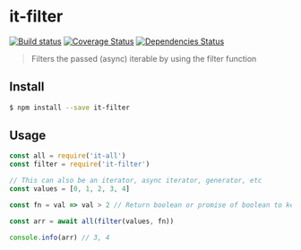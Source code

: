 # it-filter

[![Build status](https://github.com/achingbrain/it/actions/workflows/test.yml/badge.svg?branch=master)](https://github.com/achingbrain/it/actions/workflows/test.yml) [![Coverage Status](https://coveralls.io/repos/github/achingbrain/it/badge.svg?branch=master)](https://coveralls.io/github/achingbrain/it?branch=master) [![Dependencies Status](https://david-dm.org/achingbrain/it/status.svg?path=packages/it-all)](https://david-dm.org/achingbrain/it?path=packages/it-all)

> Filters the passed (async) iterable by using the filter function

## Install

```sh
$ npm install --save it-filter
```

## Usage

```javascript
const all = require('it-all')
const filter = require('it-filter')

// This can also be an iterator, async iterator, generator, etc
const values = [0, 1, 2, 3, 4]

const fn = val => val > 2 // Return boolean or promise of boolean to keep item

const arr = await all(filter(values, fn))

console.info(arr) // 3, 4
```
